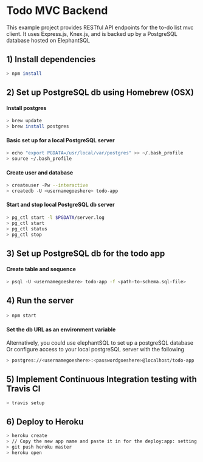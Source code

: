 # Todo MVC Backend

This example project provides RESTful API endpoints for the to-do list mvc client. 
It uses Express.js, Knex.js, and is backed up by a PostgreSQL database hosted on ElephantSQL

## 1) Install dependencies

``` bash
> npm install
```

## 2) Set up PostgreSQL db using Homebrew (OSX)
#### Install postgres
```bash
> brew update
> brew install postgres
```

#### Basic set up for a local PostgreSQL server
```bash
> echo "export PGDATA=/usr/local/var/postgres" >> ~/.bash_profile
> source ~/.bash_profile
```

#### Create user and database
```bash
> createuser -Pw --interactive
> createdb -U <usernamegoeshere> todo-app
```

#### Start and stop local PostgreSQL db server
```bash
> pg_ctl start -l $PGDATA/server.log
> pg_ctl start
> pg_ctl status
> pg_ctl stop
```
## 3) Set up PostgreSQL db for the todo app
#### Create table and sequence 

```bash
> psql -U <usernamegoeshere> todo-app -f <path-to-schema.sql-file>
```

## 4) Run the server
#### 
```bash
> npm start
```
#### Set the db URL as an environment variable

Alternatively, you could use elephantSQL to set up a postgreSQL database
Or configure access to your local postgreSQL server with the following
```bash
> postgres://<usernamegoeshere>:<passwordgoeshere>@localhost/todo-app
```

## 5) Implement Continuous Integration testing with Travis CI

```bash
> travis setup 
```

## 6) Deploy to Heroku
```bash
> heroku create
> // Copy the new app name and paste it in for the deploy:app: setting in the .travis.yml file
> git push heroku master
> heroku open
```
